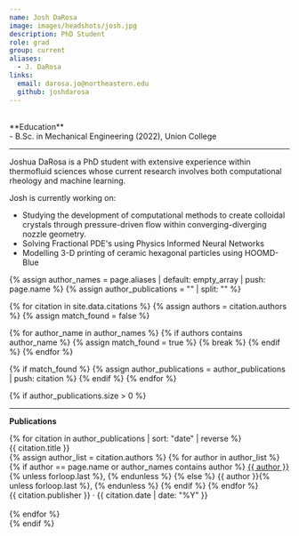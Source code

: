 ```yaml
---
name: Josh DaRosa
image: images/headshots/josh.jpg
description: PhD Student
role: grad
group: current
aliases:
  - J. DaRosa
links:
  email: darosa.jo@northeastern.edu
  github: joshdarosa
---
```


<br>
**Education**
<br>
- B.Sc. in Mechanical Engineering (2022), Union College
<br>
<hr>

Joshua DaRosa is a PhD student with extensive experience within thermofluid sciences whose current research involves both computational rheology and machine learning.

Josh is currently working on:
* Studying the development of computational methods to create colloidal crystals through pressure-driven flow within converging-diverging nozzle geometry.
* Solving Fractional PDE's using Physics Informed Neural Networks
* Modelling 3-D printing of ceramic hexagonal particles using HOOMD-Blue

{% assign author_names = page.aliases | default: empty_array | push: page.name %}
{% assign author_publications = "" | split: "" %}

{% for citation in site.data.citations %}
  {% assign authors = citation.authors %}
  {% assign match_found = false %}
  
  {% for author_name in author_names %}
    {% if authors contains author_name %}
      {% assign match_found = true %}
      {% break %}
    {% endif %}
  {% endfor %}
  
  {% if match_found %}
    {% assign author_publications = author_publications | push: citation %}
  {% endif %}
{% endfor %}

{% if author_publications.size > 0 %}
  <hr>
  <div class="publications">
    <p><strong>Publications</strong></p>
    {% for citation in author_publications | sort: "date" | reverse %}
      <div class="publication">
        <p style="margin: 0;"><a href="{{ citation.link }}" style="text-decoration: none;">{{ citation.title }}</a></p>
        <p style="margin: 0;">
          {% assign author_list = citation.authors %}
          {% for author in author_list %}
            {% if author == page.name or author_names contains author %}
              <u>{{ author }}</u>{% unless forloop.last %}, {% endunless %}
            {% else %}
              {{ author }}{% unless forloop.last %}, {% endunless %}
            {% endif %}
          {% endfor %}
        </p>
        <p style="margin: 0;">{{ citation.publisher }} · {{ citation.date | date: "%Y" }}</p>
      </div>
      <br>
    {% endfor %}
  </div>
{% endif %}